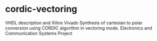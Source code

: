 # cordic-vectoring
VHDL description and Xilinx Vivado Synthesis of cartesian to polar conversion using CORDIC algorithm in vectoring mode.
Electronics and Communication Systems Project
